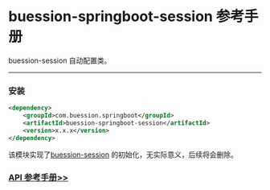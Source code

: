 # buession-springboot-session 参考手册


buession-session 自动配置类。


---


### 安装

```xml
<dependency>
    <groupId>com.buession.springboot</groupId>
    <artifactId>buession-springboot-session</artifactId>
    <version>x.x.x</version>
</dependency>
```


该模块实现了[buession-session](https://www.buession.com/manual/2.0/session/index.html) 的初始化，无实际意义，后续将会删除。


### [API 参考手册>>](https://javadoc.io/static/com.buession.springboot/buession-springboot-session/2.0.1/)